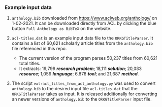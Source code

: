 ### Example input data

1. ``anthology.bib`` downloaded from https://www.aclweb.org/anthology/ on 1-02-2021. It can be downloaded directly from ACL by clicking the blue button `Full Anthology as BibTeX` on the website.

2. ``acl-titles.dat`` is an example input data file to the ``ORKGTitleParser``. It contains a list of 60,621 scholarly article titles from the ``anthology.bib`` file referenced in this repo.

	* The current version of the program parses 50,237 titles from 60,621 total titles.
	* It extracts: 19,799 **_research problem_**; 18,111 **_solution_**; 20,033 **_resource_**; 1,059 **_language_**; 6,878 **_tool_**; and 21,687 **_method_**. 

3. The script `extract_titles_from_acl_anthology.py` was used to convert ``anthology.bib`` to the desired input file ``acl-titles.dat`` that the ``ORKGTitleParser`` takes as input.
It is released additionally for converting an newer versions of ``anthology.bib`` to the ``ORKGTitleParser`` input file.